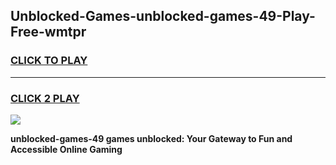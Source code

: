 
## Unblocked-Games-unblocked-games-49-Play-Free-wmtpr
<h3>
<a href="https://premium76.site?title=unblocked-games-49&ref=23A">CLICK TO PLAY</a></h3>
<hr>

<h3>
<a href="https://premium76.site?title=unblocked-games-49&ref=23A">CLICK 2 PLAY</a>
  
</h3>

<a href="https://premium76.site?title=unblocked-games-49&ref=23A"><img src="https://clearcache.store/games.png"></a>


**unblocked-games-49 games unblocked: Your Gateway to Fun and Accessible Online Gaming**
